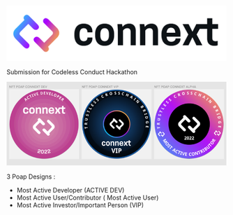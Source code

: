 ![preview](assets/connext__Logo__BlackText_MultiColor.png)

Submission for Codeless Conduct Hackathon 

![preview](preview.png)

3 Poap Designs : 
- Most Active Developer (ACTIVE DEV) 
- Most Active User/Contributor ( Most Active User) 
- Most Active Investor/Important Person (VIP)


